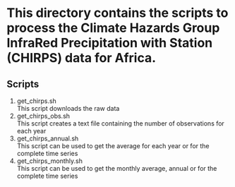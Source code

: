 # This directory contains the scripts to process the Climate Hazards Group InfraRed Precipitation with Station (CHIRPS) data for Africa.

## Scripts
1. get_chirps.sh <br/>
This script downloads the raw data
2. get_chirps_obs.sh <br/>
This script creates a text file containing the number of observations for each year
3. get_chirps_annual.sh <br/>
This script can be used to get the average for each year or for the complete time series
4. get_chirps_monthly.sh <br/>
This script can be used to get the monthly average, annual or for the complete time series

